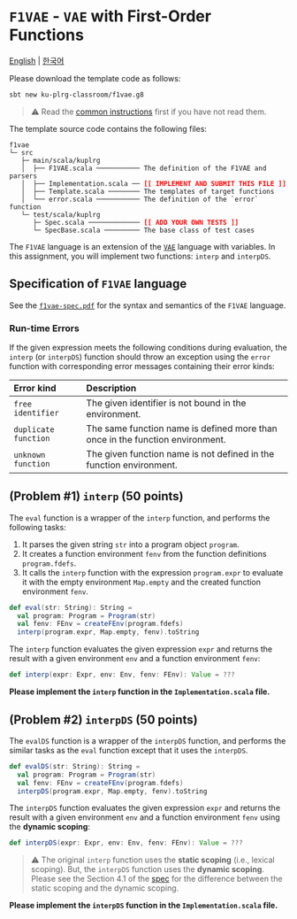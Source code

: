 # `F1VAE` - `VAE` with First-Order Functions

[English](./README.md) | [한국어](./README.ko.md)

Please download the template code as follows:
```bash
sbt new ku-plrg-classroom/f1vae.g8
```

> :warning: Read the [common instructions](https://github.com/ku-plrg-classroom/docs/blob/main/README.md) first if you have not read them.

The template source code contains the following files:
<pre><code>f1vae
└─ src
   ├─ main/scala/kuplrg
   │  ├── F1VAE.scala ─────────── The definition of the F1VAE and parsers
   │  ├── Implementation.scala ── <b style='color:red;'>[[ IMPLEMENT AND SUBMIT THIS FILE ]]</b>
   │  ├── Template.scala ──────── The templates of target functions
   │  └── error.scala ─────────── The definition of the `error` function
   └─ test/scala/kuplrg
      ├─ Spec.scala ───────────── <b style='color:red;'>[[ ADD YOUR OWN TESTS ]]</b>
      └─ SpecBase.scala ───────── The base class of test cases</code></pre>

The `F1VAE` language is an extension of the [`VAE`](../vae/README.md) language
with variables. In this assignment, you will implement two functions:
`interp` and `interpDS`.

## Specification of `F1VAE` language

See the [`f1vae-spec.pdf`](./f1vae-spec.pdf) for the syntax and semantics
of the `F1VAE` language.

### Run-time Errors

If the given expression meets the following conditions during evaluation, the
`interp` (or `interpDS`) function should throw an exception using the `error`
function with corresponding error messages containing their error kinds:

| Error kind | Description |
|:-----------|:------------|
| `free identifier` | The given identifier is not bound in the environment. |
| `duplicate function` | The same function name is defined more than once in the function environment. |
| `unknown function` | The given function name is not defined in the function environment. |

## (Problem #1) `interp` (50 points)

The `eval` function is a wrapper of the `interp` function, and performs the
following tasks:

1. It parses the given string `str` into a program object `program`.
2. It creates a function environment `fenv` from the function definitions
   `program.fdefs`.
3. It calls the `interp` function with the expression `program.expr` to evaluate
   it with the empty environment `Map.empty` and the created function
   environment `fenv`.

```scala
def eval(str: String): String =
  val program: Program = Program(str)
  val fenv: FEnv = createFEnv(program.fdefs)
  interp(program.expr, Map.empty, fenv).toString
```

The `interp` function evaluates the given expression `expr` and returns the
result with a given environment `env` and a function environment `fenv`:
```scala
def interp(expr: Expr, env: Env, fenv: FEnv): Value = ???
```
**Please implement the `interp` function in the `Implementation.scala` file.**

## (Problem #2) `interpDS` (50 points)

The `evalDS` function is a wrapper of the `interpDS` function, and performs the
similar tasks as the `eval` function except that it uses the `interpDS`.
```scala
def evalDS(str: String): String =
  val program: Program = Program(str)
  val fenv: FEnv = createFEnv(program.fdefs)
  interpDS(program.expr, Map.empty, fenv).toString
```

The `interpDS` function evaluates the given expression `expr` and returns the
result with a given environment `env` and a function environment `fenv` using
the **dynamic scoping**:
```scala
def interpDS(expr: Expr, env: Env, fenv: FEnv): Value = ???
```
> :warning: The original `interp` function uses the **static scoping** (i.e.,
> lexical scoping). But, the `interpDS` function uses the **dynamic scoping**.
> Please see the Section 4.1 of the [spec](./f1vae-spec.pdf) for the difference
> between the static scoping and the dynamic scoping.

**Please implement the `interpDS` function in the `Implementation.scala` file.**
